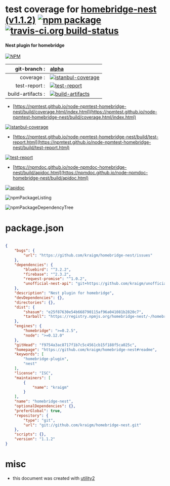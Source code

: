# test coverage for  [homebridge-nest (v1.1.2)](https://github.com/kraigm/homebridge-nest#readme)  [![npm package](https://img.shields.io/npm/v/npmtest-homebridge-nest.svg?style=flat-square)](https://www.npmjs.org/package/npmtest-homebridge-nest) [![travis-ci.org build-status](https://api.travis-ci.org/npmtest/node-npmtest-homebridge-nest.svg)](https://travis-ci.org/npmtest/node-npmtest-homebridge-nest)
#### Nest plugin for homebridge

[![NPM](https://nodei.co/npm/homebridge-nest.png?downloads=true&downloadRank=true&stars=true)](https://www.npmjs.com/package/homebridge-nest)

| git-branch : | [alpha](https://github.com/npmtest/node-npmtest-homebridge-nest/tree/alpha)|
|--:|:--|
| coverage : | [![istanbul-coverage](https://npmtest.github.io/node-npmtest-homebridge-nest/build/coverage.badge.svg)](https://npmtest.github.io/node-npmtest-homebridge-nest/build/coverage.html/index.html)|
| test-report : | [![test-report](https://npmtest.github.io/node-npmtest-homebridge-nest/build/test-report.badge.svg)](https://npmtest.github.io/node-npmtest-homebridge-nest/build/test-report.html)|
| build-artifacts : | [![build-artifacts](https://npmtest.github.io/node-npmtest-homebridge-nest/glyphicons_144_folder_open.png)](https://github.com/npmtest/node-npmtest-homebridge-nest/tree/gh-pages/build)|

- [https://npmtest.github.io/node-npmtest-homebridge-nest/build/coverage.html/index.html](https://npmtest.github.io/node-npmtest-homebridge-nest/build/coverage.html/index.html)

[![istanbul-coverage](https://npmtest.github.io/node-npmtest-homebridge-nest/build/screenCapture.buildCi.browser.%252Ftmp%252Fbuild%252Fcoverage.lib.html.png)](https://npmtest.github.io/node-npmtest-homebridge-nest/build/coverage.html/index.html)

- [https://npmtest.github.io/node-npmtest-homebridge-nest/build/test-report.html](https://npmtest.github.io/node-npmtest-homebridge-nest/build/test-report.html)

[![test-report](https://npmtest.github.io/node-npmtest-homebridge-nest/build/screenCapture.buildCi.browser.%252Ftmp%252Fbuild%252Ftest-report.html.png)](https://npmtest.github.io/node-npmtest-homebridge-nest/build/test-report.html)

- [https://npmdoc.github.io/node-npmdoc-homebridge-nest/build/apidoc.html](https://npmdoc.github.io/node-npmdoc-homebridge-nest/build/apidoc.html)

[![apidoc](https://npmdoc.github.io/node-npmdoc-homebridge-nest/build/screenCapture.buildCi.browser.%252Ftmp%252Fbuild%252Fapidoc.html.png)](https://npmdoc.github.io/node-npmdoc-homebridge-nest/build/apidoc.html)

![npmPackageListing](https://npmtest.github.io/node-npmtest-homebridge-nest/build/screenCapture.npmPackageListing.svg)

![npmPackageDependencyTree](https://npmtest.github.io/node-npmtest-homebridge-nest/build/screenCapture.npmPackageDependencyTree.svg)



# package.json

```json

{
    "bugs": {
        "url": "https://github.com/kraigm/homebridge-nest/issues"
    },
    "dependencies": {
        "bluebird": "^3.2.2",
        "firebase": "^2.3.2",
        "request-promise": "^1.0.2",
        "unofficial-nest-api": "git+https://github.com/kraigm/unofficial_nodejs_nest.git#3cbd337adc32fab3b481659b38d86f9fcd6a9c02"
    },
    "description": "Nest plugin for homebridge",
    "devDependencies": {},
    "directories": {},
    "dist": {
        "shasum": "e25f87630e54b668790115af96a041081b2820c7",
        "tarball": "https://registry.npmjs.org/homebridge-nest/-/homebridge-nest-1.1.2.tgz"
    },
    "engines": {
        "homebridge": ">=0.2.5",
        "node": ">=0.12.0"
    },
    "gitHead": "f9754a3ac8717f1b7c5c4561cb15f188f5ca025c",
    "homepage": "https://github.com/kraigm/homebridge-nest#readme",
    "keywords": [
        "homebridge-plugin",
        "nest"
    ],
    "license": "ISC",
    "maintainers": [
        {
            "name": "kraigm"
        }
    ],
    "name": "homebridge-nest",
    "optionalDependencies": {},
    "preferGlobal": true,
    "repository": {
        "type": "git",
        "url": "git://github.com/kraigm/homebridge-nest.git"
    },
    "scripts": {},
    "version": "1.1.2"
}
```



# misc
- this document was created with [utility2](https://github.com/kaizhu256/node-utility2)

